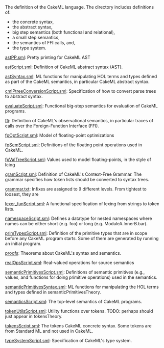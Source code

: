 The definition of the CakeML language.
The directory includes definitions of:
 - the concrete syntax,
 - the abstract syntax,
 - big step semantics (both functional and relational),
 - a small step semantics,
 - the semantics of FFI calls, and,
 - the type system.

[astPP.sml](astPP.sml):
Pretty printing for CakeML AST

[astScript.sml](astScript.sml):
Definition of CakeML abstract syntax (AST).

[astSyntax.sml](astSyntax.sml):
ML functions for manipulating HOL terms and types defined as part of the
CakeML semantics, in particular CakeML abstract syntax.

[cmlPtreeConversionScript.sml](cmlPtreeConversionScript.sml):
Specification of how to convert parse trees to abstract syntax.

[evaluateScript.sml](evaluateScript.sml):
Functional big-step semantics for evaluation of CakeML programs.

[ffi](ffi):
Definition of CakeML's observational semantics, in particular traces of calls
over the Foreign-Function Interface (FFI).

[fpOptScript.sml](fpOptScript.sml):
Model of floating-point optimizations

[fpSemScript.sml](fpSemScript.sml):
Definitions of the floating point operations used in CakeML.

[fpValTreeScript.sml](fpValTreeScript.sml):
Values used to model floating-points, in the style of Icing

[gramScript.sml](gramScript.sml):
Definition of CakeML's Context-Free Grammar.
The grammar specifies how token lists should be converted to syntax trees.

[grammar.txt](grammar.txt):
Infixes are assigned to 9 different levels.  From tightest to loosest, they are

[lexer_funScript.sml](lexer_funScript.sml):
A functional specification of lexing from strings to token lists.

[namespaceScript.sml](namespaceScript.sml):
Defines a datatype for nested namespaces where names can be either
short (e.g. foo) or long (e.g. ModuleA.InnerB.bar).

[primTypesScript.sml](primTypesScript.sml):
Definition of the primitive types that are in scope before any CakeML program
starts. Some of them are generated by running an initial program.

[proofs](proofs):
Theorems about CakeML's syntax and semantics.

[realOpsScript.sml](realOpsScript.sml):
Real-valued operations for source semantics

[semanticPrimitivesScript.sml](semanticPrimitivesScript.sml):
Definitions of semantic primitives (e.g., values, and functions for doing
primitive operations) used in the semantics.

[semanticPrimitivesSyntax.sml](semanticPrimitivesSyntax.sml):
ML functions for manipulating the HOL terms and types defined in
semanticPrimitivesTheory.

[semanticsScript.sml](semanticsScript.sml):
The top-level semantics of CakeML programs.

[tokenUtilsScript.sml](tokenUtilsScript.sml):
Utility functions over tokens.
TODO: perhaps should just appear in tokensTheory.

[tokensScript.sml](tokensScript.sml):
The tokens CakeML concrete syntax.
Some tokens are from Standard ML and not used in CakeML.

[typeSystemScript.sml](typeSystemScript.sml):
Specification of CakeML's type system.
